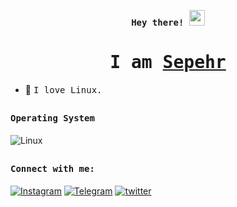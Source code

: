 <p align="center"><samp><b> Hey there! <img src="https://camo.githubusercontent.com/e8e7b06ecf583bc040eb60e44eb5b8e0ecc5421320a92929ce21522dbc34c891/68747470733a2f2f6d656469612e67697068792e636f6d2f6d656469612f6876524a434c467a6361737252346961377a2f67697068792e676966" width="25px"> </b></samp></p>
<p align="center"><h1 align="center"><samp> I am <a href="https://t.me/AlexRadiKali">Sepehr </a> </samp></h1></p>

<div>
  
  
- 🐧 <samp>I love Linux.

##  
  
<h4><b><samp>Operating System</samp></b></h4>
  
![Linux](https://img.shields.io/badge/Linux-FFD700?style=flat-square&logo=Linux&logoColor=000000)
  
## 

 <h4><b><samp>Connect with me:</samp></b></h4>

[![Instagram](https://img.shields.io/badge/-808080?style=flat-square&logo=instagram&logoColor=red)](https://instagram.com/Uncle._.Sepi)
[![Telegram](https://img.shields.io/badge/-808080?style=flat-square&logo=telegram&logoColor=red)](https://t.me/AlexRadiKali) 
[![twitter](https://img.shields.io/badge/-808080?style=flat-square&logo=twitter&logoColor=blue)](https://twitter.com/AlexRadikali)

